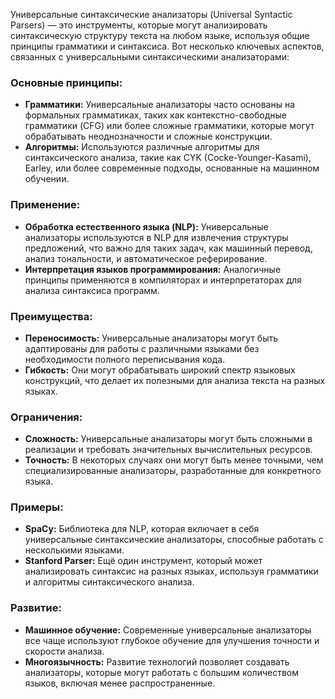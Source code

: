 Универсальные синтаксические анализаторы (Universal Syntactic Parsers) — это инструменты, которые могут анализировать синтаксическую структуру текста на любом языке, используя общие принципы грамматики и синтаксиса. Вот несколько ключевых аспектов, связанных с универсальными синтаксическими анализаторами:

### Основные принципы:
   - **Грамматики:** Универсальные анализаторы часто основаны на формальных грамматиках, таких как контекстно-свободные грамматики (CFG) или более сложные грамматики, которые могут обрабатывать неоднозначности и сложные конструкции.
   - **Алгоритмы:** Используются различные алгоритмы для синтаксического анализа, такие как CYK (Cocke-Younger-Kasami), Earley, или более современные подходы, основанные на машинном обучении.

### Применение:
   - **Обработка естественного языка (NLP):** Универсальные анализаторы используются в NLP для извлечения структуры предложений, что важно для таких задач, как машинный перевод, анализ тональности, и автоматическое реферирование.
   - **Интерпретация языков программирования:** Аналогичные принципы применяются в компиляторах и интерпретаторах для анализа синтаксиса программ.

### Преимущества:
   - **Переносимость:** Универсальные анализаторы могут быть адаптированы для работы с различными языками без необходимости полного переписывания кода.
   - **Гибкость:** Они могут обрабатывать широкий спектр языковых конструкций, что делает их полезными для анализа текста на разных языках.

### Ограничения:
   - **Сложность:** Универсальные анализаторы могут быть сложными в реализации и требовать значительных вычислительных ресурсов.
   - **Точность:** В некоторых случаях они могут быть менее точными, чем специализированные анализаторы, разработанные для конкретного языка.

### Примеры:
   - **SpaCy:** Библиотека для NLP, которая включает в себя универсальные синтаксические анализаторы, способные работать с несколькими языками.
   - **Stanford Parser:** Ещё один инструмент, который может анализировать синтаксис на разных языках, используя грамматики и алгоритмы синтаксического анализа.

### Развитие:
   - **Машинное обучение:** Современные универсальные анализаторы все чаще используют глубокое обучение для улучшения точности и скорости анализа.
   - **Многоязычность:** Развитие технологий позволяет создавать анализаторы, которые могут работать с большим количеством языков, включая менее распространенные.
   